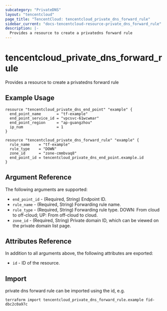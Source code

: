 ```yaml
---
subcategory: "PrivateDNS"
layout: "tencentcloud"
page_title: "TencentCloud: tencentcloud_private_dns_forward_rule"
sidebar_current: "docs-tencentcloud-resource-private_dns_forward_rule"
description: |-
  Provides a resource to create a privatedns forward rule
---
```


# tencentcloud_private_dns_forward_rule

Provides a resource to create a privatedns forward rule

## Example Usage

```hcl
resource "tencentcloud_private_dns_end_point" "example" {
  end_point_name       = "tf-example"
  end_point_service_id = "vpcsvc-61wcwmar"
  end_point_region     = "ap-guangzhou"
  ip_num               = 1
}

resource "tencentcloud_private_dns_forward_rule" "example" {
  rule_name    = "tf-example"
  rule_type    = "DOWN"
  zone_id      = "zone-cmmbvaq8"
  end_point_id = tencentcloud_private_dns_end_point.example.id
}
```

## Argument Reference

The following arguments are supported:

* `end_point_id` - (Required, String) Endpoint ID.
* `rule_name` - (Required, String) Forwarding rule name.
* `rule_type` - (Required, String) Forwarding rule type. DOWN: From cloud to off-cloud; UP: From off-cloud to cloud.
* `zone_id` - (Required, String) Private domain ID, which can be viewed on the private domain list page.

## Attributes Reference

In addition to all arguments above, the following attributes are exported:

* `id` - ID of the resource.



## Import

private dns forward rule can be imported using the id, e.g.

```
terraform import tencentcloud_private_dns_forward_rule.example fid-dbc2c0a97c
```

